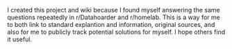 I created this project and wiki because I found myself answering the same questions repeatedly in r/Datahoarder and r/homelab. This is a way for me to both link to standard explantion and information, original sources, and also for me to publicly track potential solutions for myself. I hope others find it useful.
